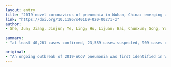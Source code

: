 ```yaml
---
layout: entry
title: "2019 novel coronavirus of pneumonia in Wuhan, China: emerging attack and management strategies"
link: "https://doi.org/10.1186/s40169-020-00271-z"
author:
- She, Jun; Jiang, Jinjun; Ye, Ling; Hu, Lijuan; Bai, Chunxue; Song, Yuanlin

summary:
- "at least 40,261 cases confirmed, 23,589 cases suspected, 909 cases death and 3444 cases cured in China. At present, the mortality of 2019-nCoV in China is 2.3%, compared with 9.6% of SARS and 34.4% of MERS reported by WHO. Chinese authorities improved surveillance network, made the laboratory be able to recognize the outbreak within a few weeks and announced the virus genome that provide efficient epidemiological control."

original:
- "An ongoing outbreak of 2019-nCoV pneumonia was first identified in Wuhan, Hubei province, China at the end of 2019. With the spread of the new coronavirus accelerating, person-to-person transmission in family homes or hospitals, and intercity spread of 2019-nCoV occurred. At least 40,261 cases confirmed, 23,589 cases suspected, 909 cases death and 3444 cases cured in China and worldwide 24 countries confirmed 383 cases being diagnosed, 1 case death in February 10th, 2020. At present, the mortality of 2019-nCoV in China is 2.3%, compared with 9.6% of SARS and 34.4% of MERS reported by WHO. It seems the new virus is not as fatal as many people thought. Chinese authorities improved surveillance network, made the laboratory be able to recognize the outbreak within a few weeks and announced the virus genome that provide efficient epidemiological control. More comprehensive information is required to understand 2019-nCoV feature, the epidemiology of origin and spreading, and the clinical phenomina. According to the current status, blocking transmission, isolation, protection, and alternative medication are the urgent management strategies against 2019-nCoV."
---
```


